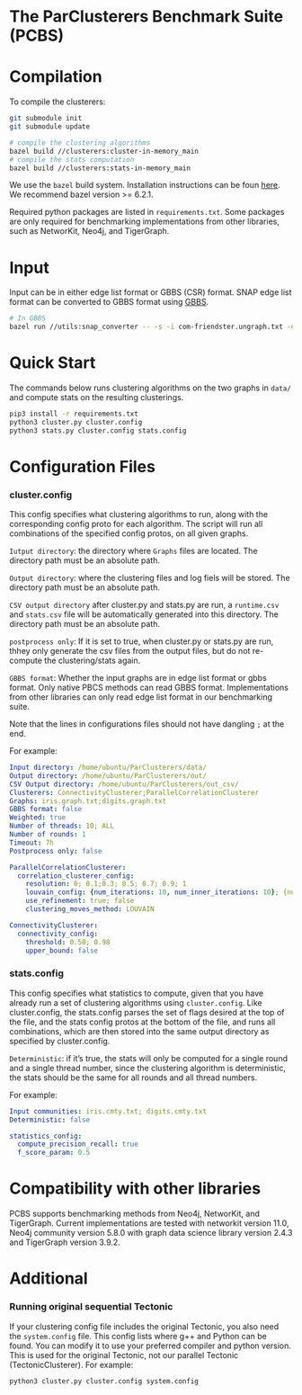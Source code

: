 # The ParClusterers Benchmark Suite (PCBS)

# Compilation
To compile the clusterers:

```bash
git submodule init
git submodule update

# compile the clustering algorithms
bazel build //clusterers:cluster-in-memory_main
# compile the stats computation
bazel build //clusterers:stats-in-memory_main
```

We use the `bazel` build system. Installation instructions can be foun [here](https://bazel.build/install/ubuntu#install-on-ubuntu). We recommend bazel version >= 6.2.1.

Required python packages are listed in `requirements.txt`. Some packages are only required for benchmarking implementations from other libraries, such as NetworKit, Neo4j, and TigerGraph.

# Input

Input can be in either edge list format or GBBS (CSR) format. SNAP edge list format can be converted to GBBS format using [GBBS](https://github.com/ParAlg/gbbs).
```bash
# In GBBS
bazel run //utils:snap_converter -- -s -i com-friendster.ungraph.txt -o com-friendster.gbbs.txt
```

# Quick Start

The commands below runs clustering algorithms on the two graphs in `data/` and compute stats on the resulting clusterings.

```bash
pip3 install -r requirements.txt
python3 cluster.py cluster.config
python3 stats.py cluster.config stats.config
```


# Configuration Files

### cluster.config
This config specifies what clustering algorithms to run, along with the corresponding config proto for each algorithm. The script will run all combinations of the specified config protos, on all given graphs. 

`Iutput directory`: the directory where `Graphs` files are located. The directory path must be an absolute path.

`Output directory`: where the clustering files and log fiels will be stored. The directory path must be an absolute path.

`CSV output directory` after cluster.py and stats.py are run, a `runtime.csv` and `stats.csv` file will be automatically generated into this directory. The directory path must be an absolute path.

`postprocess only`: If it is set to true, when cluster.py or stats.py are run, thhey only generate the csv files from the output files, but do not re-compute the clustering/stats again.

`GBBS format`: Whether the input graphs are in edge list format or gbbs format. Only native PBCS methods can read GBBS format. Implementations from other libraries can only read edge list format in our benchmarking suite.

Note that the lines in configurations files should not have dangling `;` at the end.

For example:

```yaml
Input directory: /home/ubuntu/ParClusterers/data/
Output directory: /home/ubuntu/ParClusterers/out/
CSV Output directory: /home/ubuntu/ParClusterers/out_csv/
Clusterers: ConnectivityClusterer;ParallelCorrelationClusterer
Graphs: iris.graph.txt;digits.graph.txt
GBBS format: false
Weighted: true
Number of threads: 10; ALL
Number of rounds: 1
Timeout: 7h
Postprocess only: false

ParallelCorrelationClusterer:
  correlation_clusterer_config:
    resolution: 0; 0.1;0.3; 0.5; 0.7; 0.9; 1
    louvain_config: {num_iterations: 10, num_inner_iterations: 10}; {num_iterations: 20, num_inner_iterations: 20}
    use_refinement: true; false
    clustering_moves_method: LOUVAIN

ConnectivityClusterer:
  connectivity_config:
    threshold: 0.50; 0.98
    upper_bound: false
```


### stats.config

This config specifies what statistics to compute, given that you have already run a set of clustering algorithms using `cluster.config`. Like cluster.config, the stats.config parses the set of flags desired at the top of the file, and the stats config protos at the bottom of the file, and runs all combinations, which are then stored into the same output directory as specified by cluster.config. 

`Deterministic`: if it’s true, the stats will only be computed for a single round and a single thread number, since the clustering algorithm is deterministic, the stats should be the same for all rounds and all thread numbers. 

For example:

```yaml
Input communities: iris.cmty.txt; digits.cmty.txt
Deterministic: false

statistics_config:
  compute_precision_recall: true
  f_score_param: 0.5
```


# Compatibility with other libraries

PCBS supports benchmarking methods from Neo4j, NetworKit, and TigerGraph. Current implementations are tested with networkit version 11.0, Neo4j community version 5.8.0 with graph data science library version 2.4.3 and TigerGraph version 3.9.2.

# Additional


### Running original sequential Tectonic
If your clustering config file includes the original Tectonic, you also need the `system.config` file. This config lists where g++ and Python can be found. You can modify it to use your preferred compiler and python version. This is used for the original Tectonic, not our parallel Tectonic (TectonicClusterer). For example:
```bash
python3 cluster.py cluster.config system.config
```